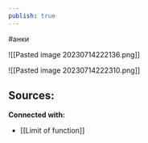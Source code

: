 ```yaml
---
publish: true
---
```

#анки


![[Pasted image 20230714222136.png]]

![[Pasted image 20230714222310.png]]













**Sources:**
- 


**Connected with:**
- [[Limit of function]]

